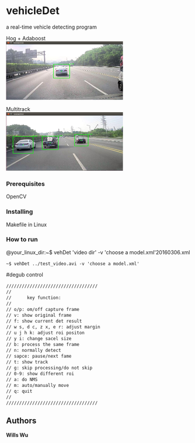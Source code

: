 # vehicleDet
a real-time vehicle detecting program

Hog + Adaboost
<br/>
<img src="https://github.com/wills2133/vehicleDet/blob/master/recognition.JPG" width="320" height="160">
<br/>

Multitrack
<br/>
<img src="https://github.com/wills2133/vehicleDet/blob/master/multi-tracking.JPG" width="320" height="160">
<br/>

### Prerequisites

OpenCV

### Installing

Makefile in Linux

### How to run

@your_linux_dir:~$ vehDet 'video dir' -v 'choose a model.xml'20160306.xml

```
~$ vehDet ../test_video.avi -v 'choose a model.xml'
```
#degub control

```
///////////////////////////////////
//
//      key function:
//
// o/p: om/off capture frame
// v: show original frame
// f: show current det result
// w s, d c, z x, e r: adjust margin
// u j h k: adjust roi positon
// y i: change sacel size
// b: process the same frame
// n: normally detect
// sapce: pause/next fame
// t: show track
// g: skip processing/do not skip
// 0-9: show different roi
// a: do NMS
// m: auto/manually move 
// q: quit
//
///////////////////////////////////

```

## Authors

**Wills Wu**


